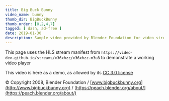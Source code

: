 ```yaml
---
title: Big Buck Bunny
video_name: bunny
thumb_dir: BigBuckBunny
thumb_order: [8,2,4,7]
tagged: [ dash, ad-free ]
date: 2019-01-30
description: Sample video provided by Blender Foundation for video stream demos
---
```


This page uses the HLS stream manifest from `https://video-dev.github.io/streams/x36xhzz/x36xhzz.m3u8` to demonstrate a working video player

This video is here as a demo, as allowed by its [CC 3.0 license](https://creativecommons.org/licenses/by/3.0/)  

© Copyright 2008, Blender Foundation / [www.bigbuckbunny.org](http://www.bigbuckbunny.org) / [https://peach.blender.org/about/](https://peach.blender.org/about/)